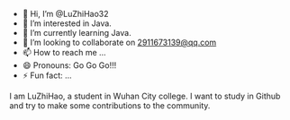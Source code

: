 - 👋 Hi, I’m @LuZhiHao32
- 👀 I’m interested in Java.
- 🌱 I’m currently learning Java.
- 💞️ I’m looking to collaborate on 2911673139@qq.com
- 📫 How to reach me ...
- 😄 Pronouns: Go Go Go!!!
- ⚡ Fun fact: ...

<!---
LuZhiHao32/LuZhiHao32 is a ✨ special ✨ repository because its `README.md` (this file) appears on your GitHub profile.
You can click the Preview link to take a look at your changes.
--->
I am LuZhiHao, a student in Wuhan City college. 
I want to study in Github and try to make some contributions to the community.

